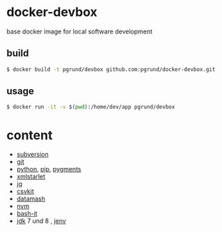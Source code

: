 # docker-devbox
base docker image for local software development

## build
``` bash
$ docker build -t pgrund/devbox github.com:pgrund/docker-devbox.git
```
## usage
``` bash
$ docker run -it -v $(pwd):/home/dev/app pgrund/devbox
```

# content
 - [subversion](http://subversion.apache.org/)
 - [git](https://git-scm.com/)
 - [python](http://www.python.org), [pip](https://pip.pypa.io/), [pygments](http://pygments.org)
 - [xmlstarlet](http://xmlstar.sourceforge.net/)
 - [jq](http://stedolan.github.io/jq/)
 - [csvkit](https://csvkit.readthedocs.org)
 - [datamash](http://www.gnu.org/software/datamash/)
 - [nvm](https://github.com/creationix/nvm)
 - [bash-it](https://github.com/Bash-it/bash-it)
 - [jdk](http://www.oracle.com/technetwork/java) 7 und 8 , [jenv](https://github.com/gcuisinier/jenv)
